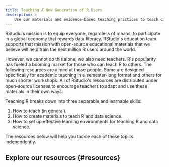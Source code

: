 ```yaml
---
title: Teaching A New Generation of R Users
description: >
    Use our materials and evidence-based teaching practices to teach data science using R and RStudio's products.
---
```


RStudio's mission is to equip everyone, regardless of means, to participate in a global economy that rewards data literacy. RStudio's education team supports that mission with open-source educational materials that we believe will help train the next million R users around the world. 

However, we cannot do this alone; we also need teachers. R's popularity has fueled a booming market for those who can teach R to others. The following resources are aimed at those people. Some are designed specifically for academic teaching in a semester-long format and others for much shorter workshops. All of RStudio's resources are distributed under open-source licenses to encourage teachers to adapt and use these materials in their own ways.

Teaching R breaks down into three separable and learnable skills:

1. How to teach (in general).
1. How to create materials to teach R and data science.
1. How to set up effective learning environments for teaching R and data science. 

The resources below will help you tackle each of these topics independently.


## Explore our resources {#resources}


